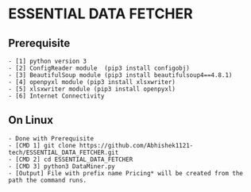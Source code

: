 # ESSENTIAL DATA FETCHER
## Prerequisite
	- [1] python version 3
	- [2] ConfigReader module  (pip3 install configobj)
	- [3] BeautifulSoup module (pip3 install beautifulsoup4==4.8.1)
	- [4] openpyxl module (pip3 install xlsxwriter)
	- [5] xlsxwriter module (pip3 install openpyxl)
	- [6] Internet Connectivity 
	
## On Linux 
	- Done with Prerequisite
	- [CMD 1] git clone https://github.com/Abhishek1121-tech/ESSENTIAL_DATA_FETCHER.git
	- [CMD 2] cd ESSENTIAL_DATA_FETCHER
	- [CMD 3] python3 DataMiner.py
	- [Output] File with prefix name Pricing* will be created from the path the command runs.


